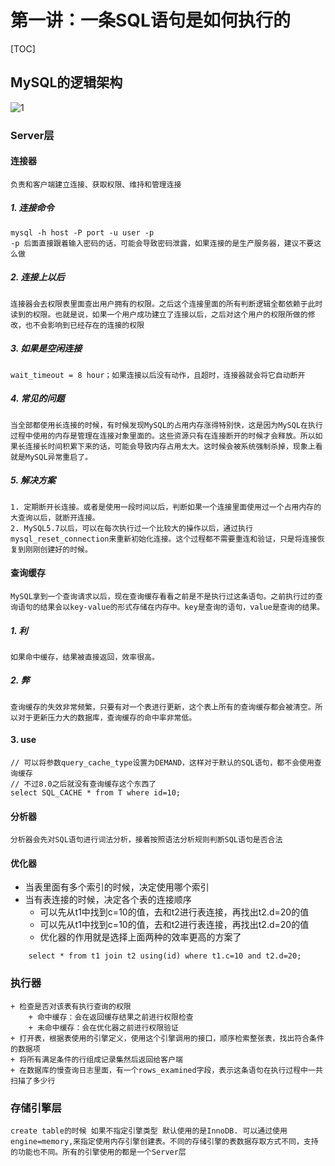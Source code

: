 # 第一讲：一条SQL语句是如何执行的

[TOC]

## MySQL的逻辑架构

![1](https://github.com/LydiaCai1203/leetcode-practice/blob/master/statics/mysql%E9%80%BB%E8%BE%91%E6%9E%B6%E6%9E%84%E5%9B%BE.jpg)

### Server层

#### 连接器
    负责和客户端建立连接、获取权限、维持和管理连接
##### 1. 连接命令
    mysql -h host -P port -u user -p
    -p 后面直接跟着输入密码的话，可能会导致密码泄露，如果连接的是生产服务器，建议不要这么做
##### 2. 连接上以后
    连接器会去权限表里面查出用户拥有的权限。之后这个连接里面的所有判断逻辑全都依赖于此时读到的权限。也就是说，如果一个用户成功建立了连接以后，之后对这个用户的权限所做的修改，也不会影响到已经存在的连接的权限
##### 3. 如果是空闲连接
    wait_timeout = 8 hour；如果连接以后没有动作，且超时，连接器就会将它自动断开
##### 4. 常见的问题

    当全部都使用长连接的时候，有时候发现MySQL的占用内存涨得特别快，这是因为MySQL在执行过程中使用的内存是管理在连接对象里面的。这些资源只有在连接断开的时候才会释放。所以如果长连接长时间积累下来的话，可能会导致内存占用太大。这时候会被系统强制杀掉，现象上看就是MySQL异常重启了。
##### 5. 解决方案
    1. 定期断开长连接。或者是使用一段时间以后，判断如果一个连接里面使用过一个占用内存的大查询以后，就断开连接。
    2. MySQL5.7以后，可以在每次执行过一个比较大的操作以后，通过执行mysql_reset_connection来重新初始化连接。这个过程都不需要重连和验证，只是将连接恢复到刚刚创建好的时候。

#### 查询缓存
    MySQL拿到一个查询请求以后，现在查询缓存看看之前是不是执行过这条语句。之前执行过的查询语句的结果会以key-value的形式存储在内存中。key是查询的语句，value是查询的结果。
##### 1. 利
    如果命中缓存，结果被直接返回，效率很高。
##### 2. 弊
    查询缓存的失效非常频繁，只要有对一个表进行更新，这个表上所有的查询缓存都会被清空。所以对于更新压力大的数据库，查询缓存的命中率非常低。
#### 3. use
```mysql5
// 可以将参数query_cache_type设置为DEMAND，这样对于默认的SQL语句，都不会使用查询缓存
// 不过8.0之后就没有查询缓存这个东西了
select SQL_CACHE * from T where id=10;
```

#### 分析器
    分析器会先对SQL语句进行词法分析，接着按照语法分析规则判断SQL语句是否合法
#### 优化器
+ 当表里面有多个索引的时候，决定使用哪个索引
+ 当有表连接的时候，决定各个表的连接顺序
    + 可以先从t1中找到c=10的值，去和t2进行表连接，再找出t2.d=20的值
    + 可以先从t1中找到c=10的值，去和t2进行表连接，再找出t2.d=20的值
    + 优化器的作用就是选择上面两种的效率更高的方案了
```mysql5
    select * from t1 join t2 using(id) where t1.c=10 and t2.d=20;
```
### 执行器
    + 检查是否对该表有执行查询的权限
        + 命中缓存：会在返回缓存结果之前进行权限检查
        + 未命中缓存：会在优化器之前进行权限验证
    + 打开表，根据表使用的引擎定义，使用这个引擎调用的接口，顺序检索整张表，找出符合条件的数据项
    + 将所有满足条件的行组成记录集然后返回给客户端
    + 在数据库的慢查询日志里面，有一个rows_examined字段，表示这条语句在执行过程中一共扫描了多少行
    
### 存储引擎层
    create table的时候 如果不指定引擎类型 默认使用的是InnoDB. 可以通过使用engine=memory,来指定使用内存引擎创建表。不同的存储引擎的表数据存取方式不同，支持的功能也不同。所有的引擎使用的都是一个Server层
